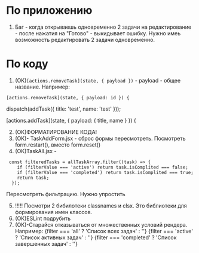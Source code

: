 # По приложению

1. Баг - когда открываешь одновременно 2 задачи на редактирование - после нажатия на "Готово" - выкидывает ошибку. Нужно имеь возможность редактировать 2 задачи одновременно.

# По коду

1. (OK)`[actions.removeTask](state, { payload })` - payload - общее название. Например:
```
[actions.removeTask](state, { payload: id }) {
```

dispatch(addTask({ title: 'test', name: 'test' }));

[actions.addTask](state, { payload: { title, name } }) {

2. (OK)ФОРМАТИРОВАНИЕ КОДА!
3. (OK)- TaskAddForm.jsx - сброс формы пересмотреть. Посмотреть form.restart(), вместо form.reset()
4. (OK)TaskAll.jsx - 
```
 const filteredTasks = allTaskArray.filter((task) => {
    if (filterValue === 'active') return task.isComplited === false;
    if (filterValue === 'completed') return task.isComplited === true;
    return task;
  });
```

Пересмотреть фильтрацию. Нужно упростить

5. !!!!! Посмотри 2 бибилотеки classnames и clsx. Это библиотеки для формирования имен классов. 
6. (OK)ESLint подрубить
7. (OK)-Старайся отказываться от множественных условий рендера. Например:
    {filter === 'all' ? 'Cписок всех задач' : ''}
    {filter === 'active' ? 'Cписок активных задач' : ''}
    {filter === 'completed' ? 'Cписок завершенных задач' : ''}

